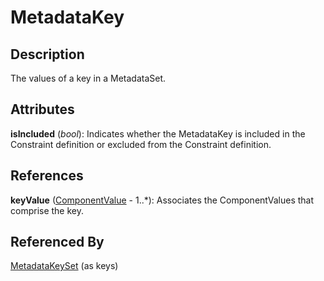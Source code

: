 
# MetadataKey





## Description

The values of a key in a MetadataSet.


## Attributes

**isIncluded** (*bool*): Indicates whether the MetadataKey is included in the Constraint definition or excluded from the Constraint definition.



## References

**keyValue** ([ComponentValue](../MetadataStructureDefinitions/ComponentValue.md) - 1..*): Associates the ComponentValues that comprise the key.



## Referenced By

[MetadataKeySet](MetadataKeySet.md) (as keys)


